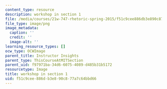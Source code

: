 ```yaml
---
content_type: resource
description: workshop in section 1
file: /media/courses/21w-747-rhetoric-spring-2015/f51c9cee886db3e890c877a7c64bbd66_edu_b-recitation-workshop.png
file_type: image/png
image_metadata:
  caption: ''
  credit: ''
  image-alt: ''
learning_resource_types: []
ocw_type: OCWImage
parent_title: Instructor Insights
parent_type: ThisCourseAtMITSection
parent_uid: f97971ba-34d6-6075-4089-d485b31b5172
resourcetype: Image
title: workshop in section 1
uid: f51c9cee-886d-b3e8-90c8-77a7c64bbd66
---
```

